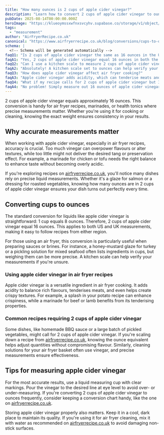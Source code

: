 ```yaml
---
title: "How many ounces is 2 cups of apple cider vinegar?"
description: "Learn how to convert 2 cups of apple cider vinegar to ounces with our easy guide. Perfect for air fryer recipes and precise measurements."
pubDate: 2025-08-14T00:00:00.000Z
heroImage: "https://klueoymssxwfnxsvcyhv.supabase.co/storage/v1/object/public/Shmucket/how-many-ounces-is-2-cups-of-apple-cider-vinegar.webp"
tags:
  - "measurement"
author: "AirFryerRecipe.co.uk"
canonical: "https://www.airfryerrecipe.co.uk/blog/conversions/cups-to-ounces/how-many-ounces-is-2-cups-of-apple-cider-vinegar"
schema: |
  <!-- Schema will be generated automatically -->
faqQ1: "Is 2 cups of apple cider vinegar the same as 16 ounces in the UK?"
faqA1: "Yes, 2 cups of apple cider vinegar equal 16 ounces in both the UK and the US. The cup-to-ounce conversion for liquids is consistent across regions, making it easy to follow recipes regardless of their origin."
faqQ2: "Can I use a kitchen scale to measure 2 cups of apple cider vinegar in ounces?"
faqA2: "Absolutely! A kitchen scale set to ounces can help verify your measurements. Pour the vinegar into a measuring cup first, then weigh it to confirm it's 16 ounces. This method is especially useful for bulk recipes or when precision is critical."
faqQ3: "How does apple cider vinegar affect air fryer cooking?"
faqA3: "Apple cider vinegar adds acidity, which can tenderise meats and enhance flavours in air fryer dishes. It also helps create crispier textures, making it ideal for recipes like roasted potatoes or marinated chicken. Just be mindful of quantities to avoid overpowering other ingredients."
faqQ4: "What if my recipe calls for 2 cups of apple cider vinegar but I only have a scale?"
faqA4: "No problem! Simply measure out 16 ounces of apple cider vinegar using your scale. This ensures accuracy, especially for recipes where balance is key, like marinades or sauces. For more conversions, check out our handy guide on <a href=https://www.airfryerrecipe.co.uk/air-fryer-conversion-chart>airfryerrecipe.co.uk</a>."
---
```

<p>2 cups of apple cider vinegar equals approximately 16 ounces. This conversion is handy for air fryer recipes, marinades, or health tonics where precise measurements matter. Whether you're using it for cooking or cleaning, knowing the exact weight ensures consistency in your results.</p>

<h2>Why accurate measurements matter</h2>
<p>When working with apple cider vinegar, especially in air fryer recipes, accuracy is crucial. Too much vinegar can overpower flavours or alter textures, while too little might not deliver the desired tang or preservation effect. For example, a marinade for chicken or tofu needs the right balance to enhance taste without becoming overly acidic.</p>
<p>If you're exploring recipes on <a href=https://www.airfryerrecipe.co.uk/recipes>airfryerrecipe.co.uk</a>, you'll notice many dishes rely on precise liquid measurements. Whether it's a glaze for salmon or a dressing for roasted vegetables, knowing how many ounces are in 2 cups of apple cider vinegar ensures your dish turns out perfectly every time.</p>

<h2>Converting cups to ounces</h2>
<p>The standard conversion for liquids like apple cider vinegar is straightforward: 1 cup equals 8 ounces. Therefore, 2 cups of apple cider vinegar equal 16 ounces. This applies to both US and UK measurements, making it easy to follow recipes from either region.</p>
<p>For those using an air fryer, this conversion is particularly useful when preparing sauces or brines. For instance, a honey-mustard glaze for turkey or a pickling solution for mixed seafood often lists ingredients in cups, but weighing them can be more precise. A kitchen scale can help verify your measurements if you're unsure.</p>

<h3>Using apple cider vinegar in air fryer recipes</h3>
<p>Apple cider vinegar is a versatile ingredient in air fryer cooking. It adds acidity to balance rich flavours, tenderises meats, and even helps create crispy textures. For example, a splash in your potato recipe can enhance crispiness, while a marinade for beef or lamb benefits from its tenderising properties.</p>

<h3>Common recipes requiring 2 cups of apple cider vinegar</h3>
<p>Some dishes, like homemade BBQ sauce or a large batch of pickled vegetables, might call for 2 cups of apple cider vinegar. If you're scaling down a recipe from <a href=https://www.airfryerrecipe.co.uk/recipe-category/vegetables>airfryerrecipe.co.uk</a>, knowing the ounce equivalent helps adjust quantities without compromising flavour. Similarly, cleaning solutions for your air fryer basket often use vinegar, and precise measurements ensure effectiveness.</p>

<h2>Tips for measuring apple cider vinegar</h2>
<p>For the most accurate results, use a liquid measuring cup with clear markings. Pour the vinegar to the desired line at eye level to avoid over- or under-measuring. If you're converting 2 cups of apple cider vinegar to ounces frequently, consider keeping a conversion chart handy, like the one on <a href=https://www.airfryerrecipe.co.uk/air-fryer-conversion-chart>airfryerrecipe.co.uk</a>.</p>
<p>Storing apple cider vinegar properly also matters. Keep it in a cool, dark place to maintain its quality. If you're using it for air fryer cleaning, mix it with water as recommended on <a href=https://www.airfryerrecipe.co.uk/air-fryer-cleaner>airfryerrecipe.co.uk</a> to avoid damaging non-stick surfaces.</p>
